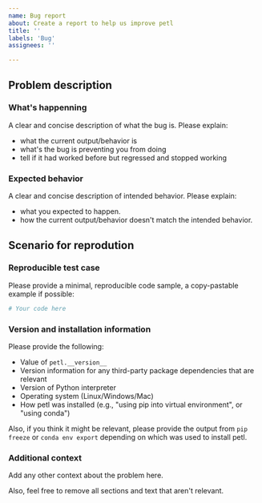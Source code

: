 ```yaml
---
name: Bug report
about: Create a report to help us improve petl
title: ''
labels: 'Bug'
assignees: ''

---
```


## Problem description

### What's happenning

A clear and concise description of what the bug is. Please explain:

- what the current output/behavior is
- what's the bug is preventing you from doing
- tell if it had worked before but regressed and stopped working

### Expected behavior

A clear and concise description of intended behavior. Please explain:

- what you expected to happen.
- how the current output/behavior doesn't match the intended behavior.

## Scenario for reprodution

### Reproducible test case

Please provide a minimal, reproducible code sample, a copy-pastable example if possible:

```python
# Your code here

```

### Version and installation information

Please provide the following:

- Value of ``petl.__version__``
- Version information for any third-party package dependencies that are relevant
- Version of Python interpreter
- Operating system (Linux/Windows/Mac)
- How petl was installed (e.g., "using pip into virtual environment", or "using conda")

Also, if you think it might be relevant, please provide the output from ``pip freeze`` or
``conda env export`` depending on which was used to install petl.

### Additional context

Add any other context about the problem here.

Also, feel free to remove all sections and text that aren't relevant.
